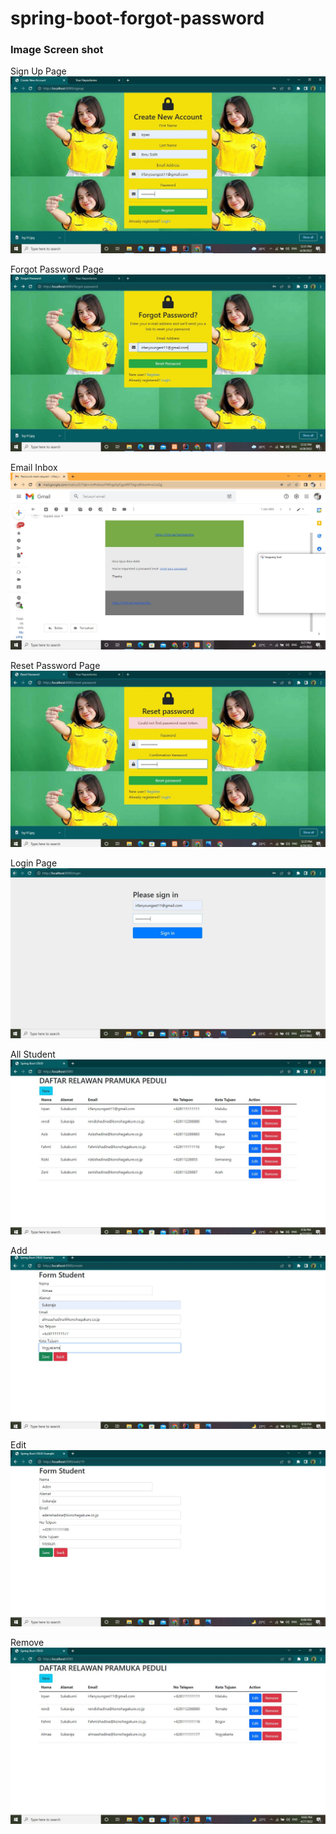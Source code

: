 # spring-boot-forgot-password

### Image Screen shot

Sign Up Page
![Sign Up Page](img/gambar1.JPG "Sign Up Page")

Forgot Password Page
![Forgot Password Page](img/gambar2.JPG "Forgot Password Page")

Email Inbox
![Email Inbox](img/gambar3.jpg "Email Inbox")

Reset Password Page
![Reset Password Page](img/gambar4.JPG "Reset Password Page")

Login Page
![Login Page](img/gambar5.jpg "Login Page")

All Student
![All Student Page](img/gambar6.JPG "All Atudent")

Add
![Add Page](img/gambar7.JPG "Add")

Edit
![Edit Page](img/gambar8.JPG "Edit")

Remove
![Remove Pagge](img/gambar9.JPG "Remove")



